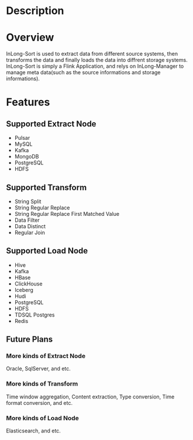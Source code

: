 # Description

# Overview

InLong-Sort is used to extract data from different source systems, then transforms the data and finally loads the data
into diffrent storage systems.
InLong-Sort is simply a Flink Application, and relys on InLong-Manager to manage meta data(such as the source
informations and storage informations).

# Features

## Supported Extract Node

- Pulsar
- MySQL
- Kafka
- MongoDB
- PostgreSQL
- HDFS

## Supported Transform

- String Split
- String Regular Replace
- String Regular Replace First Matched Value
- Data Filter
- Data Distinct
- Regular Join

## Supported Load Node

- Hive
- Kafka
- HBase
- ClickHouse
- Iceberg
- Hudi 
- PostgreSQL
- HDFS
- TDSQL Postgres
- Redis 

## Future Plans

### More kinds of Extract Node

Oracle, SqlServer, and etc.

### More kinds of Transform

Time window aggregation, Content extraction, Type conversion, Time format conversion, and etc.

### More kinds of Load Node

Elasticsearch, and etc.